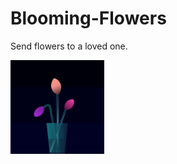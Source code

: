 # Blooming-Flowers

Send flowers to a loved one.

<img align="" height='150px' src="https://github.com/aryashah2k/blooming-flowers/blob/main/assets/splash.gif" />
